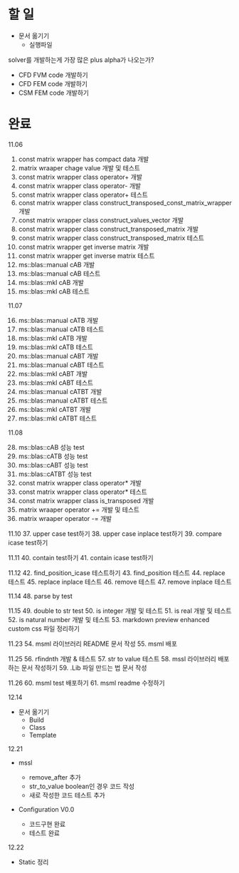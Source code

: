 # 할 일

* 문서 옮기기
  * 실행파일

solver를 개발하는게 가장 많은 plus alpha가 나오는가?

- CFD FVM code 개발하기
- CFD FEM code 개발하기
- CSM FEM code 개발하기


# 완료
11.06

1. const matrix wrapper has compact data 개발
2. matrix wraaper chage value 개발 및 테스트
3. const matrix wrapper class operator+ 개발
4. const matrix wrapper class operator- 개발
5. const matrix wrapper class operator+ 테스트
6. const matrix wrapper class construct_transposed_const_matrix_wrapper 개발
7. const matrix wrapper class construct_values_vector 개발
8. const matrix wrapper class construct_transposed_matrix 개발
9. const matrix wrapper class construct_transposed_matrix 테스트
10. const matrix wrapper get inverse matrix 개발
11. const matrix wrapper get inverse matrix 테스트
12. ms::blas::manual cAB 개발
13. ms::blas::manual cAB 테스트
14. ms::blas::mkl cAB 개발
15. ms::blas::mkl cAB 테스트

11.07

16. ms::blas::manual cATB 개발
17. ms::blas::manual cATB 테스트
18. ms::blas::mkl cATB 개발
19. ms::blas::mkl cATB 테스트
20. ms::blas::manual cABT 개발
21. ms::blas::manual cABT 테스트
22. ms::blas::mkl cABT 개발
23. ms::blas::mkl cABT 테스트
24. ms::blas::manual cATBT 개발
25. ms::blas::manual cATBT 테스트
26. ms::blas::mkl cATBT 개발
27. ms::blas::mkl cATBT 테스트

11.08

28. ms::blas::cAB 성능 test
29. ms::blas::cATB 성능 test
30. ms::blas::cABT 성능 test
31. ms::blas::cATBT 성능 test
32. const matrix wrapper class operator* 개발
33. const matrix wrapper class operator* 테스트 
34. const matrix wrapper class is_transposed 개발
35. matrix wraaper operator += 개발 및 테스트
36. matrix wraaper operator -= 개발

11.10
37. upper case test하기
38. upper case inplace test하기
39. compare icase test하기

11.11
40. contain test하기
41. contain icase test하기

11.12
42. find_position_icase 테스트하기
43. find_position 테스트
44. replace 테스트
45. replace inplace 테스트
46. remove 테스트
47. remove inplace 테스트

11.14
48. parse by test

11.15
49. double to str test
50. is integer 개발 및 테스트
51. is real 개발 및 테스트
52. is natural number 개발 및 테스트
53. markdown preview enhanced custom css 파일 정리하기

11.23
54. msml 라이브러리 README 문서 작성
55. msml 배포

11.25
56. rfindnth 개발 & 테스트
57. str to value 테스트
58. mssl 라이브러리 배포하는 문서 작성하기
59. .Lib 파일 만드는 법 문서 작성

11.26
60. msml test 배포하기
61. msml readme 수정하기


12.14
* 문서 옮기기
  * Build
  * Class
  * Template

12.21
* mssl
  * remove_after 추가
  * str_to_value boolean인 경우 코드 작성
  * 새로 작성한 코드 테스트 추가

* Configuration V0.0
  * 코드구현 완료
  * 테스트 완료

12.22
* Static 정리
